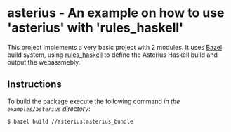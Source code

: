 # asterius - An example on how to use 'asterius' with 'rules_haskell'

This project implements a very basic project with 2 modules.
It uses [Bazel][bazel] build system, using [rules_haskell][rules_haskell]
to define the Asterius Haskell build and output the webassmebly.

[bazel]: https://bazel.build/
[rules_haskell]: https://haskell.build/

## Instructions

To build the package execute the following command *in the `examples/asterius`
directory*:

```
$ bazel build //asterius:asterius_bundle
```
